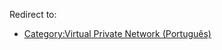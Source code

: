 Redirect to:

*   [Category:Virtual Private Network (Português)](/index.php/Category:Virtual_Private_Network_(Portugu%C3%AAs) "Category:Virtual Private Network (Português)")